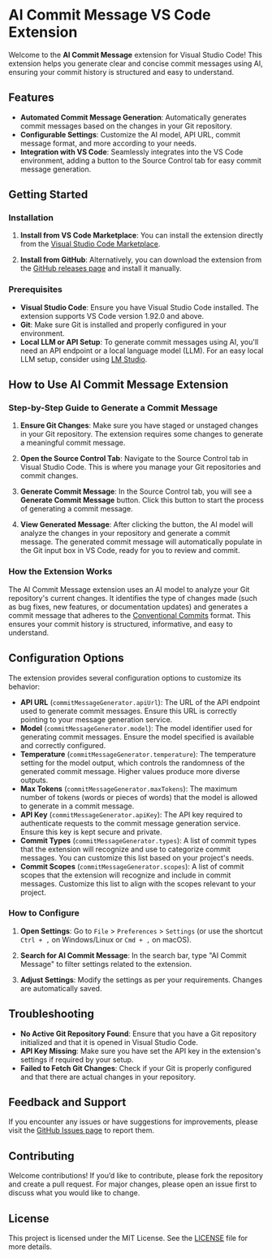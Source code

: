 # AI Commit Message VS Code Extension

Welcome to the **AI Commit Message** extension for Visual Studio Code! This extension helps you generate clear and concise commit messages using AI, ensuring your commit history is structured and easy to understand.

## Features

-   **Automated Commit Message Generation**: Automatically generates commit messages based on the changes in your Git repository.
-   **Configurable Settings**: Customize the AI model, API URL, commit message format, and more according to your needs.
-   **Integration with VS Code**: Seamlessly integrates into the VS Code environment, adding a button to the Source Control tab for easy commit message generation.

## Getting Started

### Installation

1. **Install from VS Code Marketplace**: You can install the extension directly from the [Visual Studio Code Marketplace](https://marketplace.visualstudio.com/items?itemName=Its-Satyajit.ai-commit-messege).

2. **Install from GitHub**: Alternatively, you can download the extension from the [GitHub releases page](https://github.com/Its-Satyajit/ai-commit-messege/releases) and install it manually.

### Prerequisites

-   **Visual Studio Code**: Ensure you have Visual Studio Code installed. The extension supports VS Code version 1.92.0 and above.
-   **Git**: Make sure Git is installed and properly configured in your environment.
-   **Local LLM or API Setup**: To generate commit messages using AI, you'll need an API endpoint or a local language model (LLM). For an easy local LLM setup, consider using [LM Studio](https://lmstudio.ai/).

## How to Use AI Commit Message Extension

### Step-by-Step Guide to Generate a Commit Message

1. **Ensure Git Changes**: Make sure you have staged or unstaged changes in your Git repository. The extension requires some changes to generate a meaningful commit message.

2. **Open the Source Control Tab**: Navigate to the Source Control tab in Visual Studio Code. This is where you manage your Git repositories and commit changes.

3. **Generate Commit Message**: In the Source Control tab, you will see a **Generate Commit Message** button. Click this button to start the process of generating a commit message.

4. **View Generated Message**: After clicking the button, the AI model will analyze the changes in your repository and generate a commit message. The generated commit message will automatically populate in the Git input box in VS Code, ready for you to review and commit.

### How the Extension Works

The AI Commit Message extension uses an AI model to analyze your Git repository's current changes. It identifies the type of changes made (such as bug fixes, new features, or documentation updates) and generates a commit message that adheres to the [Conventional Commits](https://www.conventionalcommits.org/) format. This ensures your commit history is structured, informative, and easy to understand.

## Configuration Options

The extension provides several configuration options to customize its behavior:

-   **API URL** (`commitMessageGenerator.apiUrl`): The URL of the API endpoint used to generate commit messages. Ensure this URL is correctly pointing to your message generation service.
-   **Model** (`commitMessageGenerator.model`): The model identifier used for generating commit messages. Ensure the model specified is available and correctly configured.
-   **Temperature** (`commitMessageGenerator.temperature`): The temperature setting for the model output, which controls the randomness of the generated commit message. Higher values produce more diverse outputs.
-   **Max Tokens** (`commitMessageGenerator.maxTokens`): The maximum number of tokens (words or pieces of words) that the model is allowed to generate in a commit message.
-   **API Key** (`commitMessageGenerator.apiKey`): The API key required to authenticate requests to the commit message generation service. Ensure this key is kept secure and private.
-   **Commit Types** (`commitMessageGenerator.types`): A list of commit types that the extension will recognize and use to categorize commit messages. You can customize this list based on your project's needs.
-   **Commit Scopes** (`commitMessageGenerator.scopes`): A list of commit scopes that the extension will recognize and include in commit messages. Customize this list to align with the scopes relevant to your project.

### How to Configure

1. **Open Settings**: Go to `File` > `Preferences` > `Settings` (or use the shortcut `Ctrl + ,` on Windows/Linux or `Cmd + ,` on macOS).

2. **Search for AI Commit Message**: In the search bar, type "AI Commit Message" to filter settings related to the extension.

3. **Adjust Settings**: Modify the settings as per your requirements. Changes are automatically saved.

## Troubleshooting

-   **No Active Git Repository Found**: Ensure that you have a Git repository initialized and that it is opened in Visual Studio Code.
-   **API Key Missing**: Make sure you have set the API key in the extension's settings if required by your setup.
-   **Failed to Fetch Git Changes**: Check if your Git is properly configured and that there are actual changes in your repository.

## Feedback and Support

If you encounter any issues or have suggestions for improvements, please visit the [GitHub Issues page](https://github.com/Its-Satyajit/ai-commit-messege/issues) to report them.

## Contributing

Welcome contributions! If you’d like to contribute, please fork the repository and create a pull request. For major changes, please open an issue first to discuss what you would like to change.

## License

This project is licensed under the MIT License. See the [LICENSE](https://github.com/Its-Satyajit/ai-commit-messege/blob/master/LICENSE) file for more details.
